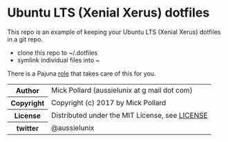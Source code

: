 # Ubuntu LTS (Xenial Xerus) dotfiles

This repo is an example of keeping your Ubuntu LTS (Xenial Xerus) dotfiles in a git repo.  

* clone this repo to ~/.dotfiles
* symlink individual files into ~

There is a Pajuna [role](https://github.com/pajuna/Ubuntu-LTS/tree/master/dotfiles) that takes care of this for you.

<table>
  <tr>
    <th>Author</th><td>Mick Pollard (aussielunix at g mail dot com)</td>
  </tr>
  <tr>
    <th>Copyright</th><td>Copyright (c) 2017 by Mick Pollard</td>
  </tr>
  <tr>
    <th>License</th><td>Distributed under the MIT License, see <a href="https://github.com/pajuna/dotfiles/blob/master/LICENSE">LICENSE</a></td>
  </tr>
  <tr>
    <th>twitter </th><td>@aussielunix</td>
  </tr>
</table>

